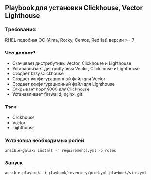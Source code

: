 ## Playbook для установки Clickhouse, Vector Lighthouse

### Требования:
RHEL-подобная ОС (Alma, Rocky, Centos, RedHat) версии >= 7

### Что делает?
* Скачивает дистрибутивы Vector, Clickhouse и Lighthouse
* Устанавливает дистрибутивы Vector, Clickhouse и Lighthouse
* Создает базу Clickhouse
* Создает конфигурационный файл для Vector
* Создает конфигурационный файл для Lighthouse 
* Открывает порт 9000 для Clickhouse
* Устанавливает firewalld, nginx, git

### Тэги
* Clickhouse
* Vector
* Lighthouse

### Установка необходимых ролей
`ansible-galaxy install -r requirements.yml -p roles`

### Запуск
`ansible-playbook -i playbook/inventory/prod.yml playbook/site.yml`